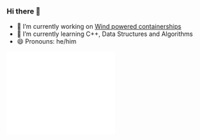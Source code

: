 ### Hi there 👋

- 🔭 I’m currently working on [Wind powered containerships](https://www.bartechnologies.uk/project/windwings/)
- 🌱 I’m currently learning C++, Data Structures and Algorithms
- 😄 Pronouns: he/him

<a href="https://github.com/mcleantom">
  <img align="center" width="49%" src="/github-metrics.svg" />
</a>
